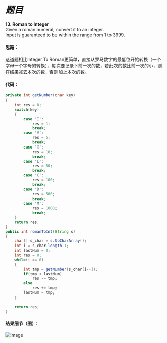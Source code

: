 # *题目*
**13. Roman to Integer**  
Given a roman numeral, convert it to an integer.  
 Input is guaranteed to be within the range from 1 to 3999.
#### 思路：
这道题相比Integer To Roman更简单，直接从罗马数字的最低位开始转换（一个字母一个字母的转换），每次要记录下前一次的数，若此次的数比前一次的小，则在结果减去本次的数，否则加上本次的数。
#### 代码：
```java
private int getNumber(char key)
{
    int res = 0;
    switch(key)
    {
        case 'I':
            res = 1;
            break;
        case 'V':
            res = 5;
            break;
        case 'X':
            res = 10;
            break;
        case 'L':
            res = 50;
            break;
        case 'C':
            res = 100;
            break;
        case 'D':
            res = 500;
            break;
        case 'M':
            res = 1000;
            break;
    }
    return res;
}
public int romanToInt(String s)
{
    char[] s_char = s.toCharArray();
    int i = s_char.length-1;
    int lastNum = 0;
    int res = 0;
    while(i >= 0)
    {
        int tmp = getNumber(s_char[i--]);
        if(tmp < lastNum)
            res -= tmp;
        else
            res += tmp;
        lastNum = tmp;
    }
 
    return res;
}
```
#### 结果细节（图）：
![image](https://github.com/jnuyanfa/YanFa-LeetCode-with-JAVA/blob/master/src/leetcode013_RomanToInteger/img/1.png)
